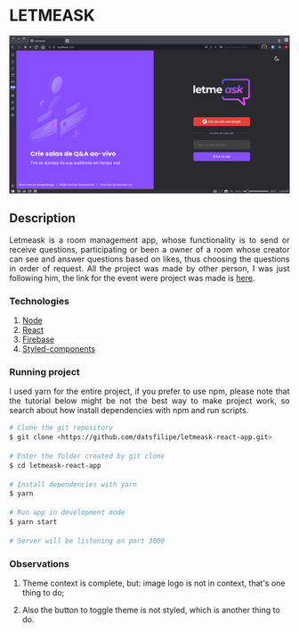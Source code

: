 # LETMEASK

<p align="center" shadow="8px">
  <img width="800" src="./src/assets/images/screenshot.png">
</p>

## Description

<p align="justify">
  Letmeask is a room management app, whose functionality is to send or receive questions, participating or been a owner of a room whose creator can see and answer questions based on likes, thus choosing the questions in order of request. All the project was made by other person, I was just following him, the link for the event were project was made is <a href="https://app.rocketseat.com.br/node/mission-react-js" >here</a>.
</p>

### Technologies

1. <a href="https://nodejs.org/" >Node</a>
2. <a href="https://reactjs.org/">React</a>
3. <a href="https://firebase.google.com/">Firebase</a>
4. <a href="https://styled-components.com/">Styled-components</a>

### Running project

<p align="justify">I used yarn for the entire project, if you prefer to use npm, please note that the tutorial below might be not the best way to make project work, so search about how install dependencies with npm and run scripts.</p>

```bash
# Clone the git repository
$ git clone <https://github.com/datsfilipe/letmeask-react-app.git>

# Enter the folder created by git clone
$ cd letmeask-react-app

# Install dependencies with yarn
$ yarn

# Run app in development mode
$ yarn start

# Server will be listening on port 3000
```
### Observations

1. Theme context is complete, but: image logo is not in context, that's one thing to do;

2. Also the button to toggle theme is not styled, which is another thing to do.
